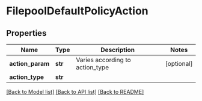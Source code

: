 # FilepoolDefaultPolicyAction

## Properties
Name | Type | Description | Notes
------------ | ------------- | ------------- | -------------
**action_param** | **str** | Varies according to action_type | [optional] 
**action_type** | **str** |  | 

[[Back to Model list]](../README.md#documentation-for-models) [[Back to API list]](../README.md#documentation-for-api-endpoints) [[Back to README]](../README.md)


